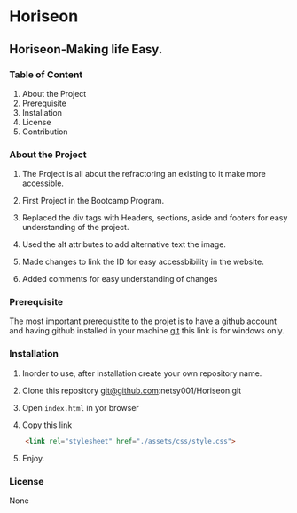 # Horiseon
## Horiseon-Making life Easy.

### Table of Content
1. About the Project
2. Prerequisite
3. Installation
4. License
5. Contribution

### About the Project
1. The Project is all about the refractoring an existing to it make more accessible.

2. First Project in the Bootcamp Program.

3. Replaced the div tags with Headers, sections, aside and footers for easy understanding of the project.

4. Used the alt attributes to add alternative text the image.

5. Made changes to link the ID for easy accessbibility in the website.
6. Added comments for easy understanding of changes 

### Prerequisite

The most important prerequistite to the projet is to have a github account and having github installed in your machine [git](desktop.github.com) this link is for windows only.

### Installation

1. Inorder to use, after installation create your own repository name.

2. Clone this repository git@github.com:netsy001/Horiseon.git

3. Open `index.html` in yor browser

4. Copy this link
```html
    <link rel="stylesheet" href="./assets/css/style.css">
```
5. Enjoy.

### License

None


























